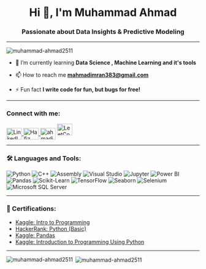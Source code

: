 <h1 align="center">Hi 👋, I'm Muhammad Ahmad</h1>
<h3 align="center">Passionate about Data Insights & Predictive Modeling</h3>

---

<p align="left"> <img src="https://komarev.com/ghpvc/?username=muhammad-ahmad2511&label=Profile%20views&color=0e75b6&style=flat" alt="muhammad-ahmad2511" /> </p>

- 🌱 I’m currently learning **Data Science , Machine Learning and it's tools**

- 📫 How to reach me **mahmadimran383@gmail.com**

- ⚡ Fun fact **I write code for fun, but bugs for free!**
- ---


<h3 align="left">Connect with me:</h3>
<p align="left">
<a href="https://www.linkedin.com/in/hafiz-muhammad-ahmad-b76304273" target="_blank">
    <img align="center" src="https://raw.githubusercontent.com/rahuldkjain/github-profile-readme-generator/master/src/images/icons/Social/linked-in-alt.svg" alt="LinkedIn" height="30" width="40" />
</a>
<a href="https://www.facebook.com/hafiz.muhammad.ahmad.941241/" target="_blank">
  <img align="center" src="https://raw.githubusercontent.com/rahuldkjain/github-profile-readme-generator/master/src/images/icons/Social/facebook.svg" alt="Hafiz Muhammad Ahmad" height="30" width="40" />
</a>
<a href="https://instagram.com/ahmadimran_6410" target="blank"><img align="center" src="https://raw.githubusercontent.com/rahuldkjain/github-profile-readme-generator/master/src/images/icons/Social/instagram.svg" alt="ahmadimran_6410" height="30" width="40" /></a>
<a href="https://leetcode.com/u/23L-2511/" target="_blank">
  <img align="[center" src=""C:\Users\ATOnline\OneDrive\Desktop\lc.png](https://www.google.com/imgres?q=leetcode&imgurl=https%3A%2F%2Fraw.githubusercontent.com%2FLeetCode-OpenSource%2Fvscode-leetcode%2Fmaster%2Fresources%2FLeetCode.png&imgrefurl=https%3A%2F%2Fmarketplace.visualstudio.com%2Fitems%3FitemName%3DLeetCode.vscode-leetcode&docid=96Q8OyvXNQPUSM&tbnid=C4OTHoKpruq13M&vet=12ahUKEwi-neLZioCOAxXf-QIHHSH1B58QM3oECBoQAA..i&w=155&h=168&hcb=2&ved=2ahUKEwi-neLZioCOAxXf-QIHHSH1B58QM3oECBoQAA)"" alt="LeetCode" height="30" width="40" />
</a>
</p>

---

### 🛠️ Languages and Tools:

<p align="left">
  <img src="https://img.shields.io/badge/Python-14354C?style=for-the-badge&logo=python&logoColor=white" alt="Python">
  <img src="https://img.shields.io/badge/C++-00599C?style=for-the-badge&logo=c%2B%2B&logoColor=white" alt="C++">
  <img src="https://img.shields.io/badge/Assembly-555555?style=for-the-badge&logo=gnuassembly&logoColor=white" alt="Assembly">
  <img src="https://img.shields.io/badge/Visual%20Studio-5C2D91?style=for-the-badge&logo=visual-studio&logoColor=white" alt="Visual Studio">
  <img src="https://img.shields.io/badge/Jupyter-F37626?style=for-the-badge&logo=jupyter&logoColor=white" alt="Jupyter">
  <img src="https://img.shields.io/badge/Power%20BI-F2C811?style=for-the-badge&logo=power-bi&logoColor=white" alt="Power BI">
  <img src="https://img.shields.io/badge/Pandas-150458?style=for-the-badge&logo=pandas&logoColor=white" alt="Pandas">
  <img src="https://img.shields.io/badge/Scikit--Learn-F7931E?style=for-the-badge&logo=scikit-learn&logoColor=white" alt="Scikit-Learn">
  <img src="https://img.shields.io/badge/TensorFlow-FF6F00?style=for-the-badge&logo=tensorflow&logoColor=white" alt="TensorFlow">
  <img src="https://img.shields.io/badge/Seaborn-3776AB?style=for-the-badge&logo=python&logoColor=white" alt="Seaborn">
  <img src="https://img.shields.io/badge/Selenium-43B02A?style=for-the-badge&logo=selenium&logoColor=white" alt="Selenium">
  <img src="https://img.shields.io/badge/Microsoft%20SQL%20Server-CC2927?style=for-the-badge&logo=microsoft-sql-server&logoColor=white" alt="Microsoft SQL Server">
</p>

---

### 📜 Certifications:
- [Kaggle: Intro to Programming](https://www.kaggle.com/learn/certification/muhammadahmadimran/intro-to-programming)
- [HackerRank: Python (Basic)](https://www.hackerrank.com/certificates/iframe/e2b034a4e242)
- [Kaggle: Pandas ](https://www.kaggle.com/learn/certification/muhammadahmadimran/pandas)
- [Kaggle: Introduction to Programming Using Python ](https://www.kaggle.com/learn/certification/muhammadahmadimran/python)

---

<p><img align="left" src="https://github-readme-stats.vercel.app/api/top-langs?username=muhammad-ahmad2511&show_icons=true&locale=en&layout=compact" alt="muhammad-ahmad2511" /></p>

<p>&nbsp;<img align="center" src="https://github-readme-stats.vercel.app/api?username=muhammad-ahmad2511&show_icons=true&locale=en" alt="muhammad-ahmad2511" /></p>
